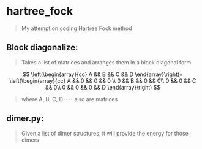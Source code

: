 # hartree_fock
> My attempt on coding Hartree Fock method

## Block diagonalize:
>	Takes a list of matrices and arranges them in a block diagonal form

$$
\left(\begin{array}{cc}
A && B && C && D
\end{array}\right)=
\left(\begin{array}{cc}
A && 0 && 0 && 0 \\
0 && B && 0 && 0\\
0 && 0 && C && 0\\
0 && 0 && 0 && D
\end{array}\right)
$$

> where A, B, C, D---- also are matrices

## dimer.py:
> Given a list of dimer structures, it will provide the energy for those dimers
